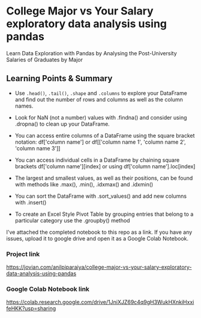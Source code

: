 # College Major vs Your Salary exploratory data analysis using pandas
Learn Data Exploration with Pandas by Analysing the Post-University Salaries of Graduates by Major

## Learning Points & Summary




* Use ```.head()```, ```.tail()```, ```.shape``` and ```.columns``` to explore your DataFrame and find out the number of rows and columns as well as the column names.

* Look for NaN (not a number) values with .findna() and consider using .dropna() to clean up your DataFrame.

* You can access entire columns of a DataFrame using the square bracket notation: df['column name'] or df[['column name 1', 'column name 2', 'column name 3']]

* You can access individual cells in a DataFrame by chaining square brackets df['column name'][index] or using df['column name'].loc[index]

* The largest and smallest values, as well as their positions, can be found with methods like .max(), .min(), .idxmax() and .idxmin()

* You can sort the DataFrame with .sort_values() and add new columns with .insert()

* To create an Excel Style Pivot Table by grouping entries that belong to a particular category use the .groupby() method



I've attached the completed notebook to this repo as a link. If you have any issues, upload it to google drive and open it as a Google Colab Notebook.

### Project link
https://jovian.com/anilpiparaiya/college-major-vs-your-salary-exploratory-data-analysis-using-pandas

### Google Colab Notebook link
https://colab.research.google.com/drive/1JniXJZ69c4q9gH3WukHXnkiHxxifeHKK?usp=sharing





